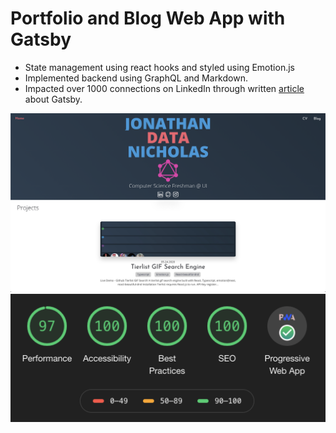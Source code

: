 # Portfolio and Blog Web App with Gatsby

- State management using react hooks and styled using Emotion.js
- Implemented backend using GraphQL and Markdown.
- Impacted over 1000 connections on LinkedIn through written [article](https://www.linkedin.com/posts/joni_the-gatsby-project-structure-activity-6667343046142783488-mKfn) about Gatsby.

![jojonichowtf](./static/projects/2020-05-11/jojonicho.png)
![lighouse](./static/projects/2020-05-11/lighthouse.png)
